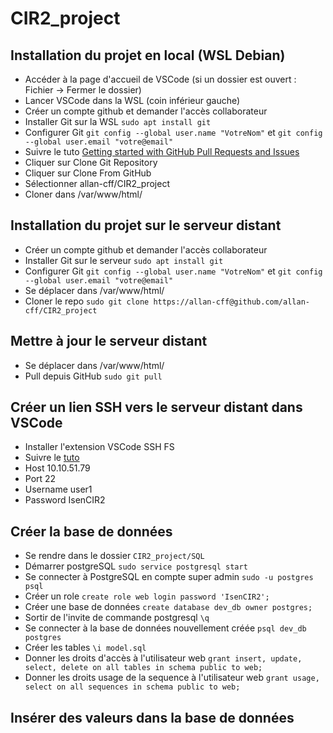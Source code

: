 # CIR2_project
## Installation du projet en local (WSL Debian)
- Accéder à la page d'accueil de VSCode (si un dossier est ouvert : Fichier -> Fermer le dossier)
- Lancer VSCode dans la WSL (coin inférieur gauche)
- Créer un compte github et demander l'accès collaborateur
- Installer Git sur la WSL `sudo apt install git`
- Configurer Git `git config --global user.name "VotreNom"` et `git config --global user.email "votre@email"`
- Suivre le tuto [Getting started with GitHub Pull Requests and Issues](https://code.visualstudio.com/docs/sourcecontrol/github)
- Cliquer sur Clone Git Repository
- Cliquer sur Clone From GitHub
- Sélectionner allan-cff/CIR2_project
- Cloner dans /var/www/html/

## Installation du projet sur le serveur distant
- Créer un compte github et demander l'accès collaborateur
- Installer Git sur le serveur `sudo apt install git`
- Configurer Git `git config --global user.name "VotreNom"` et `git config --global user.email "votre@email"`
- Se déplacer dans /var/www/html/
- Cloner le repo `sudo git clone https://allan-cff@github.com/allan-cff/CIR2_project`

## Mettre à jour le serveur distant
- Se déplacer dans /var/www/html/
- Pull depuis GitHub `sudo git pull`

## Créer un lien SSH vers le serveur distant dans VSCode
- Installer l'extension VSCode SSH FS
- Suivre le [tuto](https://www.cse.unsw.edu.au/~learn/homecomputing/sshfs-remote/)
- Host 10.10.51.79
- Port 22
- Username user1
- Password IsenCIR2

## Créer la base de données
- Se rendre dans le dossier `CIR2_project/SQL`
- Démarrer postgreSQL `sudo service postgresql start`
- Se connecter à PostgreSQL en compte super admin `sudo -u postgres psql`
- Créer un role `create role web login password 'IsenCIR2';`
- Créer une base de données `create database dev_db owner postgres;`
- Sortir de l'invite de commande postgresql `\q`
- Se connecter à la base de données nouvellement créée `psql dev_db postgres`
- Créer les tables `\i model.sql`
- Donner les droits d'accès à l'utilisateur web `grant insert, update, select, delete on all tables in schema public to web;`
- Donner les droits usage de la sequence à l'utilisateur web `grant usage, select on all sequences in schema public to web;`

## Insérer des valeurs dans la base de données
